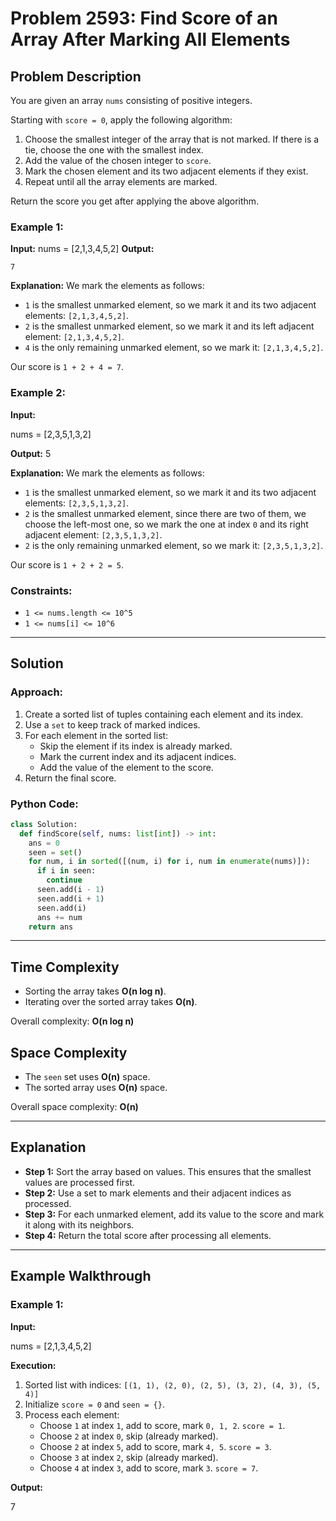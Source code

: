 # Problem 2593: Find Score of an Array After Marking All Elements

## Problem Description
You are given an array `nums` consisting of positive integers.

Starting with `score = 0`, apply the following algorithm:

1. Choose the smallest integer of the array that is not marked. If there is a tie, choose the one with the smallest index.
2. Add the value of the chosen integer to `score`.
3. Mark the chosen element and its two adjacent elements if they exist.
4. Repeat until all the array elements are marked.

Return the score you get after applying the above algorithm.

### Example 1:
**Input:**
nums = [2,1,3,4,5,2]
**Output:**
```
7
```
**Explanation:**
We mark the elements as follows:
- `1` is the smallest unmarked element, so we mark it and its two adjacent elements: `[2,1,3,4,5,2]`.
- `2` is the smallest unmarked element, so we mark it and its left adjacent element: `[2,1,3,4,5,2]`.
- `4` is the only remaining unmarked element, so we mark it: `[2,1,3,4,5,2]`.

Our score is `1 + 2 + 4 = 7`.

### Example 2:
**Input:**

nums = [2,3,5,1,3,2]

**Output:**
5

**Explanation:**
We mark the elements as follows:
- `1` is the smallest unmarked element, so we mark it and its two adjacent elements: `[2,3,5,1,3,2]`.
- `2` is the smallest unmarked element, since there are two of them, we choose the left-most one, so we mark the one at index `0` and its right adjacent element: `[2,3,5,1,3,2]`.
- `2` is the only remaining unmarked element, so we mark it: `[2,3,5,1,3,2]`.

Our score is `1 + 2 + 2 = 5`.

### Constraints:
- `1 <= nums.length <= 10^5`
- `1 <= nums[i] <= 10^6`

---

## Solution

### Approach:
1. Create a sorted list of tuples containing each element and its index.
2. Use a `set` to keep track of marked indices.
3. For each element in the sorted list:
   - Skip the element if its index is already marked.
   - Mark the current index and its adjacent indices.
   - Add the value of the element to the score.
4. Return the final score.

### Python Code:
```python
class Solution:
  def findScore(self, nums: list[int]) -> int:
    ans = 0
    seen = set()
    for num, i in sorted([(num, i) for i, num in enumerate(nums)]):
      if i in seen:
        continue
      seen.add(i - 1)
      seen.add(i + 1)
      seen.add(i)
      ans += num
    return ans
```

---

## Time Complexity
- Sorting the array takes **O(n log n)**.
- Iterating over the sorted array takes **O(n)**.

Overall complexity: **O(n log n)**

## Space Complexity
- The `seen` set uses **O(n)** space.
- The sorted array uses **O(n)** space.

Overall space complexity: **O(n)**

---

## Explanation
- **Step 1:** Sort the array based on values. This ensures that the smallest values are processed first.
- **Step 2:** Use a set to mark elements and their adjacent indices as processed.
- **Step 3:** For each unmarked element, add its value to the score and mark it along with its neighbors.
- **Step 4:** Return the total score after processing all elements.

---

## Example Walkthrough
### Example 1:
**Input:**

nums = [2,1,3,4,5,2]

**Execution:**
1. Sorted list with indices: `[(1, 1), (2, 0), (2, 5), (3, 2), (4, 3), (5, 4)]`
2. Initialize `score = 0` and `seen = {}`.
3. Process each element:
   - Choose `1` at index `1`, add to score, mark `0, 1, 2`. `score = 1`.
   - Choose `2` at index `0`, skip (already marked).
   - Choose `2` at index `5`, add to score, mark `4, 5`. `score = 3`.
   - Choose `3` at index `2`, skip (already marked).
   - Choose `4` at index `3`, add to score, mark `3`. `score = 7`.

**Output:**

7
